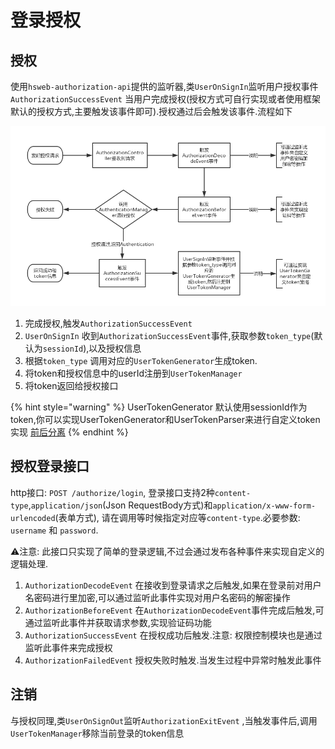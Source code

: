 # 登录授权

## 授权

使用`hsweb-authorization-api`提供的监听器,类`UserOnSignIn`监听用户授权事件`AuthorizationSuccessEvent` 当用户完成授权\(授权方式可自行实现或者使用框架默认的授权方式,主要触发该事件即可\).授权通过后会触发该事件.流程如下

![](../.gitbook/assets/autz-flow.png)

1. 完成授权,触发`AuthorizationSuccessEvent`
2. `UserOnSignIn` 收到`AuthorizationSuccessEvent`事件,获取参数`token_type`\(默认为`sessionId`\),以及授权信息
3. 根据`token_type` 调用对应的`UserTokenGenerator`生成token.
4. 将token和授权信息中的userId注册到`UserTokenManager`
5. 将token返回给授权接口

{% hint style="warning" %}
UserTokenGenerator 默认使用sessionId作为token,你可以实现UserTokenGenerator和UserTokenParser来进行自定义token实现 [前后分离](qian-hou-fen-li.md)
{% endhint %}

## 授权登录接口

http接口: `POST /authorize/login`, 登录接口支持2种`content-type`,`application/json`\(Json RequestBody方式\)和`application/x-www-form-urlencoded`\(表单方式\), 请在调用等时候指定对应等`content-type`.必要参数: `username` 和 `password`.

⚠️注意: 此接口只实现了简单的登录逻辑,不过会通过发布各种事件来实现自定义的逻辑处理.

1. `AuthorizationDecodeEvent` 在接收到登录请求之后触发,如果在登录前对用户名密码进行里加密,可以通过监听此事件实现对用户名密码的解密操作
2. `AuthorizationBeforeEvent` 在`AuthorizationDecodeEvent`事件完成后触发,可通过监听此事件并获取请求参数,实现验证码功能
3. `AuthorizationSuccessEvent` 在授权成功后触发.注意: 权限控制模块也是通过监听此事件来完成授权
4. `AuthorizationFailedEvent` 授权失败时触发.当发生过程中异常时触发此事件

## 注销

与授权同理,类`UserOnSignOut`监听`AuthorizationExitEvent` ,当触发事件后,调用`UserTokenManager`移除当前登录的token信息

